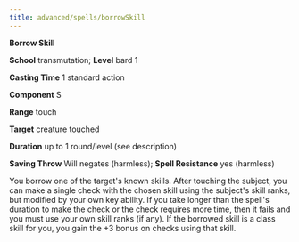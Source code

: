 ```yaml
---
title: advanced/spells/borrowSkill
---
```

 **Borrow Skill**

**School** transmutation; **Level** bard 1

**Casting Time** 1 standard action

**Component** S

**Range** touch

**Target** creature touched

**Duration** up to 1 round/level (see description)

**Saving Throw** Will negates (harmless); **Spell Resistance** yes (harmless)

You borrow one of the target's known skills. After touching the subject, you can make a single check with the chosen skill using the subject's skill ranks, but modified by your own key ability. If you take longer than the spell's duration to make the check or the check requires more time, then it fails and you must use your own skill ranks (if any). If the borrowed skill is a class skill for you, you gain the +3 bonus on checks using that skill.

